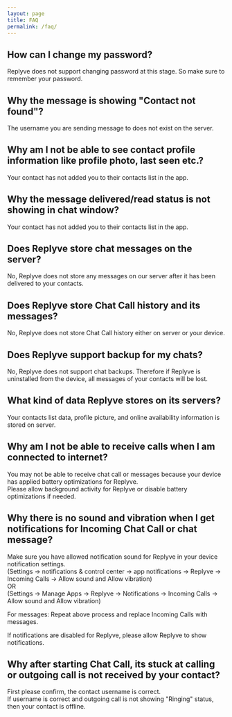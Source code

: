 ```yaml
---
layout: page
title: FAQ
permalink: /faq/
---
```


## How can I change my password?
Replyve does not support changing password at this stage. So make sure to remember your password.

## Why the message is showing "Contact not found"?
The username you are sending message to does not exist on the server.

## Why am I not be able to see contact profile information like profile photo, last seen etc.?
Your contact has not added you to their contacts list in the app.

## Why the message delivered/read status is not showing in chat window?
Your contact has not added you to their contacts list in the app.

## Does Replyve store chat messages on the server?
No, Replyve does not store any messages on our server after it has been delivered to your contacts.

## Does Replyve store Chat Call history and its messages?
No, Replyve does not store Chat Call history either on server or your device.

## Does Replyve support backup for my chats?
No, Replyve does not support chat backups. Therefore if Replyve is uninstalled from the device, all messages of your contacts will be lost.

## What kind of data Replyve stores on its servers?
Your contacts list data, profile picture, and online availability information is stored on server.

## Why am I not be able to receive calls when I am connected to internet?
You may not be able to receive chat call or messages because your device has applied battery optimizations for Replyve.\
Please allow background activity for Replyve or disable battery optimizations if needed.

## Why there is no sound and vibration when I get notifications for Incoming Chat Call or chat message?
Make sure you have allowed notification sound for Replyve in your device notification settings.\
(Settings -> notifications & control center -> app notifications -> Replyve -> Incoming Calls -> Allow sound and Allow vibration)\
OR\
(Settings -> Manage Apps -> Replyve -> Notifications -> Incoming Calls -> Allow sound and Allow vibration)

For messages:
Repeat above process and replace Incoming Calls with messages.

If notifications are disabled for Replyve, please allow Replyve to show notifications.

## Why after starting Chat Call, its stuck at calling or outgoing call is not received by your contact?
First please confirm, the contact username is correct.\
If username is correct and outgoing call is not showing "Ringing" status, then your contact is offline.
